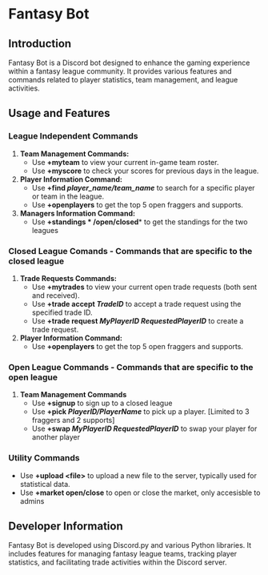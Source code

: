 # Fantasy Bot

## Introduction

Fantasy Bot is a Discord bot designed to enhance the gaming experience within a fantasy league community. It provides various features and commands related to player statistics, team management, and league activities.

## Usage and Features
### League Independent Commands
1. **Team Management Commands:**
   - Use **+myteam** to view your current in-game team roster.
   - Use **+myscore** to check your scores for previous days in the league.
2. **Player Information Command:**
   - Use **+find *player_name/team_name*** to search for a specific player or team in the league.
   - Use **+openplayers** to get the top 5 open fraggers and supports.
3. **Managers Information Command:**
   - Use **+standings * /open/closed*** to get the standings for the two leagues

### Closed League Comands - Commands that are specific to the closed league
1. **Trade Requests Commands:**
   - Use **+mytrades** to view your current open trade requests (both sent and received).
   - Use **+trade accept *TradeID*** to accept a trade request using the specified trade ID.
   - Use **+trade request *MyPlayerID* *RequestedPlayerID*** to create a trade request.
2. **Player Information Command:**
   - Use **+openplayers** to get the top 5 open fraggers and supports.

### Open League Commands - Commands that are specific to the open league
1. **Team Management Commands**
   - Use **+signup** to sign up to a closed league
   - Use **+pick *PlayerID/PlayerName*** to pick up a player. [Limited to 3 fraggers and 2 supports]
   - Use **+swap *MyPlayerID* *RequestedPlayerID*** to swap your player for another player

### Utility Commands
   - Use **+upload \<file>** to upload a new file to the server, typically used for statistical data.
   - Use **+market open/close** to open or close the market, only accesisble to admins

## Developer Information

Fantasy Bot is developed using Discord.py and various Python libraries. It includes features for managing fantasy league teams, tracking player statistics, and facilitating trade activities within the Discord server.

